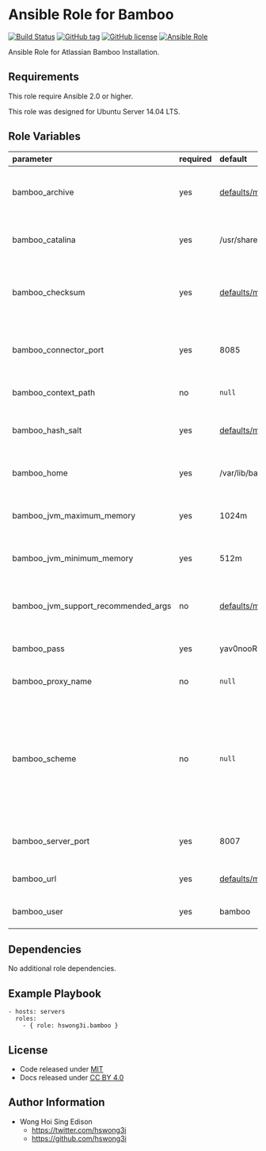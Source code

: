 Ansible Role for Bamboo
=======================

[![Build Status](https://travis-ci.org/pantarei/ansible-role-bamboo.svg?branch=master)](https://travis-ci.org/pantarei/ansible-role-bamboo)
[![GitHub tag](https://img.shields.io/github/tag/pantarei/ansible-role-bamboo.svg)](https://github.com/pantarei/ansible-role-bamboo)
[![GitHub license](https://img.shields.io/github/license/pantarei/ansible-role-bamboo.svg)](https://github.com/pantarei/ansible-role-bamboo/blob/master/LICENSE)
[![Ansible Role](https://img.shields.io/ansible/role/5984.svg)](https://galaxy.ansible.com/detail#/role/5984)

Ansible Role for Atlassian Bamboo Installation.

Requirements
------------

This role require Ansible 2.0 or higher.

This role was designed for Ubuntu Server 14.04 LTS.

Role Variables
--------------

<table>
<colgroup>
<col width="20%" />
<col width="20%" />
<col width="20%" />
<col width="20%" />
<col width="20%" />
</colgroup>
<thead>
<tr class="header">
<th align="left">parameter</th>
<th align="left">required</th>
<th align="left">default</th>
<th align="left">choices</th>
<th align="left">comments</th>
</tr>
</thead>
<tbody>
<tr class="odd">
<td align="left">bamboo_archive</td>
<td align="left">yes</td>
<td align="left"><a href="https://github.com/pantarei/ansible-role-bamboo/blob/master/defaults/main.yml">defaults/main.yml</a></td>
<td align="left"></td>
<td align="left">Download archive filename for cache during (re)install.</td>
</tr>
<tr class="even">
<td align="left">bamboo_catalina</td>
<td align="left">yes</td>
<td align="left">/usr/share/bamboo</td>
<td align="left"></td>
<td align="left">Location for the Bamboo installation directory.</td>
</tr>
<tr class="odd">
<td align="left">bamboo_checksum</td>
<td align="left">yes</td>
<td align="left"><a href="https://github.com/pantarei/ansible-role-bamboo/blob/master/defaults/main.yml">defaults/main.yml</a></td>
<td align="left"></td>
<td align="left">Download archive sha256 checksum for cache during (re)install.</td>
</tr>
<tr class="even">
<td align="left">bamboo_connector_port</td>
<td align="left">yes</td>
<td align="left">8085</td>
<td align="left"></td>
<td align="left">Bamboo Apache Tomcat connector port.</td>
</tr>
<tr class="odd">
<td align="left">bamboo_context_path</td>
<td align="left">no</td>
<td align="left"><code>null</code></td>
<td align="left"></td>
<td align="left">Pass value as <code>path</code> to <a href="https://github.com/pantarei/ansible-role-bamboo/blob/master/templates/usr/share/bamboo/conf/server.xml.j2">template</a>.</td>
</tr>
<tr class="even">
<td align="left">bamboo_hash_salt</td>
<td align="left">yes</td>
<td align="left"><a href="https://github.com/pantarei/ansible-role-bamboo/blob/master/defaults/main.yml">defaults/main.yml</a></td>
<td align="left"></td>
<td align="left">Specific password hash salt for sha512.</td>
</tr>
<tr class="odd">
<td align="left">bamboo_home</td>
<td align="left">yes</td>
<td align="left">/var/lib/bamboo</td>
<td align="left"></td>
<td align="left">Location for the Bamboo home directory.</td>
</tr>
<tr class="even">
<td align="left">bamboo_jvm_maximum_memory</td>
<td align="left">yes</td>
<td align="left">1024m</td>
<td align="left"></td>
<td align="left">Bamboo JVM maximum memory usage.</td>
</tr>
<tr class="odd">
<td align="left">bamboo_jvm_minimum_memory</td>
<td align="left">yes</td>
<td align="left">512m</td>
<td align="left"></td>
<td align="left">Bamboo JVM minimum memory usage.</td>
</tr>
<tr class="even">
<td align="left">bamboo_jvm_support_recommended_args</td>
<td align="left">no</td>
<td align="left"><a href="https://github.com/pantarei/ansible-role-bamboo/blob/master/defaults/main.yml">defaults/main.yml</a></td>
<td align="left"></td>
<td align="left">Atlassian Support recommended JVM arguments.</td>
</tr>
<tr class="odd">
<td align="left">bamboo_pass</td>
<td align="left">yes</td>
<td align="left">yav0nooR</td>
<td align="left"></td>
<td align="left">Password for Bamboo system user.</td>
</tr>
<tr class="even">
<td align="left">bamboo_proxy_name</td>
<td align="left">no</td>
<td align="left"><code>null</code></td>
<td align="left"></td>
<td align="left">Pass value as <code>proxyName</code> to <a href="https://github.com/pantarei/ansible-role-bamboo/blob/master/templates/usr/share/bamboo/conf/server.xml.j2">template</a>.</td>
</tr>
<tr class="odd">
<td align="left">bamboo_scheme</td>
<td align="left">no</td>
<td align="left"><code>null</code></td>
<td align="left"><ul>
<li><code>null</code></li>
<li>http</li>
<li>https</li>
</ul></td>
<td align="left">Install Bamboo in standalone mode if <code>null</code>, or integrating with Apache using HTTP if <code>http</code>, or integrating with Apache using HTTPS if <code>https</code>.</td>
</tr>
<tr class="even">
<td align="left">bamboo_server_port</td>
<td align="left">yes</td>
<td align="left">8007</td>
<td align="left"></td>
<td align="left">Bamboo Apache Tomcat server port.</td>
</tr>
<tr class="odd">
<td align="left">bamboo_url</td>
<td align="left">yes</td>
<td align="left"><a href="https://github.com/pantarei/ansible-role-bamboo/blob/master/defaults/main.yml">defaults/main.yml</a></td>
<td align="left"></td>
<td align="left">URL for download archive.</td>
</tr>
<tr class="even">
<td align="left">bamboo_user</td>
<td align="left">yes</td>
<td align="left">bamboo</td>
<td align="left"></td>
<td align="left">Username for Bamboo system user.</td>
</tr>
</tbody>
</table>

Dependencies
------------

No additional role dependencies.

Example Playbook
----------------

    - hosts: servers
      roles:
        - { role: hswong3i.bamboo }

License
-------

-   Code released under [MIT](https://github.com/pantarei/ansible-role-bamboo/blob/master/LICENSE)
-   Docs released under [CC BY 4.0](http://creativecommons.org/licenses/by/4.0/)

Author Information
------------------

-   Wong Hoi Sing Edison
    -   <https://twitter.com/hswong3i>
    -   <https://github.com/hswong3i>

